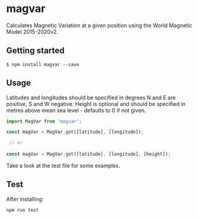 # magvar
Calculates Magnetic Variation at a given position using the World Magnetic Model 2015-2020v2.

## Getting started

`$ npm install magvar --save`

## Usage

Latitudes and longitudes should be specified in degrees 
N and E are positive, S and W negative.
Height is optional and should be specified in metres above mean sea level - defaults to 0 if not given.

```javascript
import MagVar from 'magvar';

const magVar = MagVar.get([latitude], [longitude]);

 // or
 
const magVar = MagVar.get([latitude], [longitude], [height]);

```

Take a look at the test file for some examples.
  
## Test
After installing:
```javascript
npm run test
```